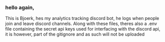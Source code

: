 ### hello again,
This is Bjoerk, hes my analytics tracking discord bot, he logs when people join and leave discord channels.
Along with these files, theres also a .env file containing the secret api keys used for interfacing with the discord api, it is however, part of the gitignore and as such will not be uploaded
